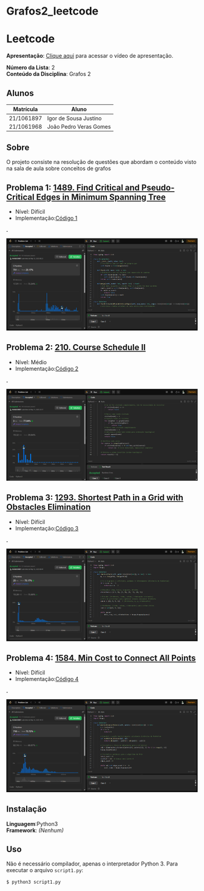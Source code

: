 # Grafos2_leetcode

# Leetcode

**Apresentação**: [Clique aqui](https://youtu.be/Ug82a3kaNfo) para acessar o vídeo de apresentação.

**Número da Lista**: 2<br>
**Conteúdo da Disciplina**: Grafos 2 <br>

## Alunos
|Matrícula | Aluno |
| -- | -- |
| 21/1061897  |  Igor de Sousa Justino |
| 21/1061968  |  João Pedro Veras Gomes |

## Sobre 
O projeto consiste na resolução de questões que abordam o conteúdo visto na sala de aula sobre conceitos de grafos

## Problema 1: [1489. Find Critical and Pseudo-Critical Edges in Minimum Spanning Tree](https://leetcode.com/problems/find-critical-and-pseudo-critical-edges-in-minimum-spanning-tree/)
- Nível: Difícil
- Implementação:[Código 1](https://github.com/IgorJustino/Grafos2_leetcode/blob/main/1489.%20Find%20Critical%20and%20Pseudo-Critical%20Edges%20in%20Minimum%20Spanning%20Tree)

**_._**
  
![](./1489.png)
## Problema 2: [210. Course Schedule II](https://leetcode.com/problems/course-schedule-ii/description/)
- Nível: Médio
- Implementação:[Código 2](https://github.com/IgorJustino/Grafos2_leetcode/blob/main/210.%20Course%20Schedule%20II)

**_._**

![](./210.png)

## Problema 3: [1293. Shortest Path in a Grid with Obstacles Elimination](https://leetcode.com/problems/shortest-path-in-a-grid-with-obstacles-elimination/)
- Nível: Difícil
- Implementação:[Código 3](https://github.com/IgorJustino/Grafos2_leetcode/blob/main/1293.%20Shortest%20Path%20in%20a%20Grid%20with%20Obstacles%20Elimination)
  
**_._**


![](./1293.png)
## Problema 4: [1584. Min Cost to Connect All Points](https://leetcode.com/problems/min-cost-to-connect-all-points/description/)
- Nível: Difícil
- Implementação:[Código 4](https://github.com/IgorJustino/Grafos2_leetcode/blob/main/1584.%20Min%20Cost%20to%20Connect%20All%20Points)

**_._**


![](./1584.png)
## Instalação 
**Linguagem**:Python3 <br>
**Framework**: _(Nenhum)_ <br>

## Uso
Não é necessário compilador, apenas o interpretador Python 3. Para executar o arquivo `script1.py`:

```
$ python3 script1.py
```


